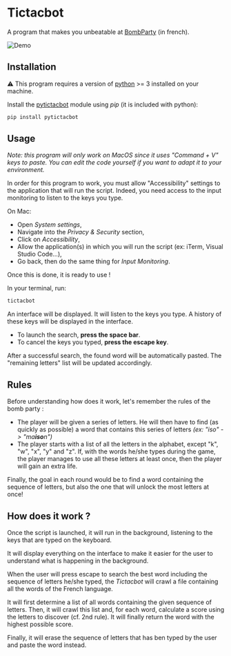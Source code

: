 # Tictacbot

A program that makes you unbeatable at [BombParty](https://jklm.fun/) (in french).

![Demo](tictacbot-demo.gif)

## Installation

⚠️ This program requires a version of [python](https://www.python.org/) >= 3 installed on your machine.

Install the [pytictacbot](https://pypi.org/project/pytictacbot/) module using *pip* (it is included with python):
```zsh
pip install pytictacbot
```

## Usage

*Note: this program will only work on MacOS since it uses "Command + V" keys to paste. You can edit the code yourself if you want to adapt it to your environment.*

In order for this program to work, you must allow "Accessibility" settings to the application that will run the script. Indeed, you need access to the input monitoring to listen to the keys you type.

On Mac:
- Open *System settings*,
- Navigate into the *Privacy & Security* section,
- Click on *Accessibility*,
- Allow the application(s) in which you will run the script (ex: iTerm, Visual Studio Code...),
- Go back, then do the same thing for *Input Monitoring*.

Once this is done, it is ready to use !

In your terminal, run:
```zsh
tictacbot
```

An interface will be displayed. It will listen to the keys you type. A history of these keys will be displayed in the interface.

- To launch the search, **press the space bar**.
- To cancel the keys you typed, **press the escape key**. 

After a successful search, the found word will be automatically pasted. The "remaining letters" list will be updated accordingly.

## Rules

Before understanding how does it work, let's remember the rules of the bomb party :
- The player will be given a series of letters. He will then have to find (as quickly as possible) a word that contains this series of letters *(ex: "iso" -> "ma**iso**n")*
- The player starts with a list of all the letters in the alphabet, except "k", "w", "x", "y" and "z". If, with the words he/she types during the game, the player manages to use all these letters at least once, then the player will gain an extra life.

Finally, the goal in each round would be to find a word containing the sequence of letters, but also the one that will unlock the most letters at once!

## How does it work ?

Once the script is launched, it will run in the background, listening to the keys that are typed on the keyboard.

It will display everything on the interface to make it easier for the user to understand what is happening in the background.

When the user will press escape to search the best word including the sequence of letters he/she typed, the *Tictacbot* will crawl a file containing all the words of the French language.

It will first determine a list of all words containing the given sequence of letters.
Then, it will crawl this list and, for each word, calculate a score using the letters to discover (cf. 2nd rule). It will finally return the word with the highest possible score.

Finally, it will erase the sequence of letters that has ben typed by the user and paste the word instead.